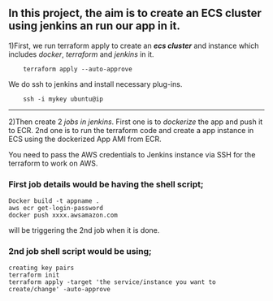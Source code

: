 ## In this project, the aim is to create an ECS cluster using jenkins an run our app in it.

1)First, we run terraform apply to create an ***ecs cluster*** and instance which includes *docker*, *terraform* and *jenkins* in it.
```
    terraform apply --auto-approve
```

We do ssh to jenkins and install necessary plug-ins. 
```
    ssh -i mykey ubuntu@ip
```
---
2)Then create 2 *jobs in jenkins*. First one is to *dockerize* the app and push it to ECR. 2nd one is to run the terraform code and create a app instance in ECS using the dockerized App AMI from ECR.

You need to pass the AWS credentials to Jenkins instance via SSH for the terraform to work on AWS.

### First job details would be having the shell script;

```
Docker build -t appname .
aws ecr get-login-password
docker push xxxx.awsamazon.com
```

will be triggering the 2nd job when it is done.

### 2nd job shell script would be using;

```
creating key pairs
terraform init
terraform apply -target 'the service/instance you want to create/change' -auto-approve
```
